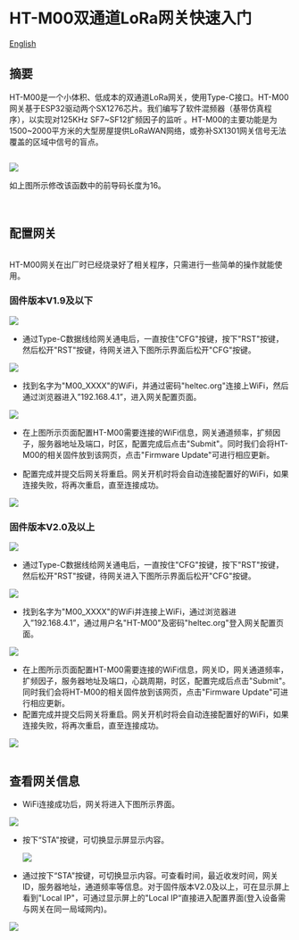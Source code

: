 # HT-M00双通道LoRa网关快速入门
[English](https://heltec-automation-docs.readthedocs.io/en/latest/gateway/ht-m00/quick_start.html)

## 摘要

HT-M00是一个小体积、低成本的双通道LoRa网关，使用Type-C接口。HT-M00网关基于ESP32驱动两个SX1276芯片。我们编写了软件混频器（基带仿真程序），以实现对125KHz SF7~SF12扩频因子的监听 。HT-M00的主要功能是为1500~2000平方米的大型房屋提供LoRaWAN网络，或弥补SX1301网关信号无法覆盖的区域中信号的盲点。

```Tip:: 当使用HT-M00网关时，使用本公司CubeCell系列以外的节点，需要将节点的前导码长度更改为16（默认是8）。如果前导码长度为8，则需将最小SF与最大SF设为相等，否则将只能收到最小SF。例如节点前导码长度为8，网关设置最小SF为7，最大SF为12，那么将只能收到SF7。

```

![](img/quick_start/08.png)

如上图所示修改该函数中的前导码长度为16。 

&nbsp;

## 配置网关

```Tip:: 如果你的网关ID被占用，在修改网关ID时，为避免占用其他网关ID，请修改中间"FFFF“部分，谢谢！

```

HT-M00网关在出厂时已经烧录好了相关程序，只需进行一些简单的操作就能使用。

### 固件版本V1.9及以下

![](img/quick_start/01.png)

- 通过Type-C数据线给网关通电后，一直按住"CFG"按键，按下"RST"按键，然后松开"RST"按键，待网关进入下图所示界面后松开"CFG"按键。

![](img/quick_start/02.png)

- 找到名字为"M00_XXXX"的WiFi，并通过密码"heltec.org"连接上WiFi，然后通过浏览器进入”192.168.4.1”，进入网关配置页面。

![](img/quick_start/03.png)

- 在上图所示页面配置HT-M00需要连接的WiFi信息，网关通道频率，扩频因子，服务器地址及端口，时区，配置完成后点击"Submit"。同时我们会将HT-M00的相关固件放到该网页，点击"Firmware Update"可进行相应更新。

- 配置完成并提交后网关将重启。网关开机时将会自动连接配置好的WiFi，如果连接失败，将再次重启，直至连接成功。

![](img/quick_start/04.png)

### 固件版本V2.0及以上

![](img/quick_start/01.png)

- 通过Type-C数据线给网关通电后，一直按住"CFG"按键，按下"RST"按键，然后松开"RST"按键，待网关进入下图所示界面后松开"CFG"按键。

![](img/quick_start/02.png)

-  找到名字为"M00_XXXX"的WiFi并连接上WiFi，通过浏览器进入”192.168.4.1”，通过用户名"HT-M00"及密码"heltec.org"登入网关配置页面。

![](img/quick_start/09.png)

- 在上图所示页面配置HT-M00需要连接的WiFi信息，网关ID，网关通道频率，扩频因子，服务器地址及端口，心跳周期，时区，配置完成后点击"Submit"。同时我们会将HT-M00的相关固件放到该网页，点击"Firmware Update"可进行相应更新。
- 配置完成并提交后网关将重启。网关开机时将会自动连接配置好的WiFi，如果连接失败，将再次重启，直至连接成功。

![](img/quick_start/04.png)

```Tip:: 网关通过WiFi接入网络正常工作后，可通过显示屏上的"Local IP“直接进入配置界面(登入设备需与网关在同一局域网内)。

```



## 查看网关信息

- WiFi连接成功后，网关将进入下图所示界面。

![](img/quick_start/05.png)

- 按下“STA"按键，可切换显示屏显示内容。

  ![](img/quick_start/06.png)

- 通过按下“STA"按键，可切换显示内容。可查看时间，最近收发时间，网关ID，服务器地址，通道频率等信息。对于固件版本V2.0及以上，可在显示屏上看到"Local IP"，可通过显示屏上的"Local IP“直接进入配置界面(登入设备需与网关在同一局域网内)。

![](img/quick_start/07.png)
